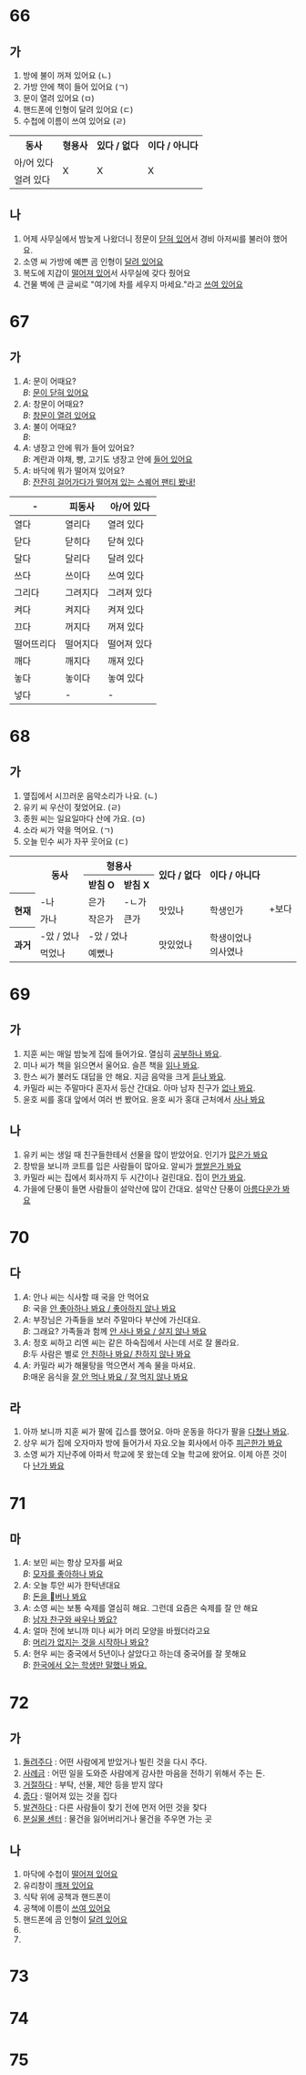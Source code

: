 # 66
## 가
1. 방에 불이 꺼져 있어요 (ㄴ)
2. 가방 안에 책이 들어 있어요 (ㄱ)
3. 문이 열려 있어요 (ㅁ)
4. 핸드폰에 인형이 달려 있어요 (ㄷ)
5. 수첩에 이름이 쓰여 있어요 (ㄹ)

<table>
	<tr>
		<th>동사</th>
		<th>형용사</th>
		<th>있다 / 없다</th>
		<th>이다 / 아니다</th>
	</tr>
	<tr>
		<td>아/어 있다</td>
		<td rowspan="2">X</td>
		<td rowspan="2">X</td>
		<td rowspan="2">X</td>
	</tr>
	<tr>
		<td>얼려 있다</td>
	</tr>
</table>

## 나
1. 어제 사무실에서 밤늦게 나왔더니 정문이 <u>닫혀 있어</u>서 경비 아저씨를 불러야 했어요.
2. 소영 씨 가방에 예쁜 곰 인형이 <u>달려 있어요</u>
3. 복도에 지갑이 <u>떨어져 있어</u>서  사무실에 갖다 줬어요
4. 건물 벽에 큰 글씨로 "여기에 차를 세우지 마세요."라고 <u>쓰여 있어요</u>
# 67
## 가
1.  *A*: 문이 어때요?<br>
    *B*: <u>문이 닫혀 있어요</u>
2.  *A*: 창문이 어때요?<br>
    *B*: <u>창문이 열려 있어요</u>
3.  *A*: 불이 어때요?<br>
    *B*: <u></u>
4.  *A*: 냉장고 안에 뭐가 들어 있어요?<br>
    *B*: 계란과 야채, 빵, 고기도 냉장고 안에 <u>들어 있어요</u>
5.  *A*: 바닥에 뭐가 떨어져 있어요?<br>
    *B*: <u>잔잔히 걸어가다가 떨어져 있는 스퀘어 팬티 봤내!</u>

| -     | 피동사  | 아/어 있다 |
| ----- | ---- | ------ |
| 열다    | 열리다  | 열려 있다  |
| 닫다    | 닫히다  | 닫혀 있다  |
| 달다    | 달리다  | 달려 있다  |
| 쓰다    | 쓰이다  | 쓰여 있다  |
| 그리다   | 그려지다 | 그려져 있다 |
| 켜다    | 켜지다  | 켜져 있다  |
| 끄다    | 꺼지다  | 꺼져 있다  |
| 떨어뜨리다 | 떨어지다 | 떨어져 있다 |
| 깨다    | 깨지다  | 깨져 있다  |
| 놓다    | 놓이다  | 놓여 있다  |
| 넣다    | -    | -      |
# 68
## 가
1. 옆집에서 시끄러운 음악소리가 나요. (ㄴ)
2. 유키 씨 우산이 젖었어요. (ㄹ)
3. 종원 씨는 일요일마다 산에 가요. (ㅁ)
4. 소라 씨가 약을 먹어요. (ㄱ)
5. 오늘 민수 씨가 자꾸 웃어요 (ㄷ)

<table>
	<tr>
		<th rowspan="2"></th>
		<th rowspan="2">동사</th>
		<th colspan="2">형용사</th>
		<th rowspan="2">있다 / 없다</th>
		<th rowspan="2">이다 / 아니다 </th>
		<td rowspan="6">+보다</td>
	</tr>
	<tr>
		<th>받침 O</th>
		<th>받침 X</th>
	</tr>
	<tr>
		<th rowspan="2">현재</th>
		<td>-나</td>
		<td>은가</td>
		<td>-ㄴ가</td>
		<td rowspan="2">맛있나</td>
		<td rowspan="2">학생인가</td>
	</tr>
	<tr>
		<td>가나</td>
		<td>작은가</td>
		<td>큰가</td>
	</tr>
	<tr>
		<th rowspan="2">과거</th>
		<td>-았 / 었나</td>
		<td colspan="2">-았 / 었나</td>
		<td rowspan="2">맛있었나</td>
		<td rowspan="2">학생이었나<br>의사였나</td>
	</tr>
	<tr>
		<td>먹었나</td>
		<td colspan="2">예뻤나</td>
	</tr>
</table>

# 69
## 가
1. 지훈 씨는 매일 밤늦게 집에 들어가요. 열심히 <u>공부하나 봐요</u>.
2. 미나 씨가 책을 읽으면서 울어요. 슬픈 책을 <u>읽나 봐요</u>.
3. 한스 씨가 불러도 대답을 안 해요. 지금 음악을 크게 <u>듣나 봐요</u>.
4. 카밀라 씨는 주말마다 혼자서 등산 간대요. 아마 남자 친구가 <u>없나 봐요</u>.
5. 윤호 씨를 홍대 앞에서 여러 번 봤어요. 윤호 씨가 홍대 근처에서 <u>사나 봐요</u>
## 나
1. 유키 씨는 생일 때 친구들한테서 선물을 많이 받았어요. 인기가 <u>많은가 봐요</u>
2. 창밖을 보니까 코트를 입은 사람들이 많아요. 알씨가 <u>쌀쌀은가 봐요</u>
3. 카밀라 씨는 집에서 회사까지 두 시간이나 걸린대요. 집이 <u>먼가 봐요</u>.
4. 가을에 단풍이 들면 사람들이 설악산에 많이 간대요. 설악산 단풍이 <u>아름다운가 봐요</u>
# 70
## 다
1. *A*: 안나 씨는 식사할 때 국을 안 먹어요<br>
   *B*: 국을 <u>안 좋아하나 봐요 / 좋아하지 않나 봐요</u>
2. *A*: 부장님은 가족들을 보러 주말마다 부산에 가신대요.<br>
   *B*: 그래요? 가족들과 함께 <u>안 사나 봐요 / 살지 않나 봐요</u>
3. *A*: 정호 씨하고 리엔 씨는 같은 하숙집에서 사는데 서로 잘 몰라요.<br>
   *B*:두 사람은 별로 <u>안 친하나 봐요/ 찬하지 않나 봐요</u>
4. *A*: 카밀라 씨가 해물탕을 먹으면서 계속 물을 마셔요.<br>
   *B*:매운 음식을 <u>잘 안 먹나 봐요 / 잘 먹지 않나 봐요</u>

## 라
1. 아까 보니까 지훈 씨가 팔에 깁스를 했어요. 아마 운동을 하다가 팔을 <u>다쳤나 봐요</u>.
2. 상우 씨가 집에 오자마자 방에 들어가서 자요.오늘 회사에서 아주 <u>피곤한가 봐요</u>
3. 소영 씨가 지난주에 아파서 학교에 못 왔는데 오늘 학교에 왔어요. 이제 아픈 것이 다 <u>난가 봐요</u>

# 71
## 마
1. *A*: 보민 씨는 항상 모자를 써요<br>
   *B*: <u>모자를 좋아하나 봐요</u>
2. *A*: 오늘 투안 씨가 한턱낸대요<br>
   *B*: <u>돈을 버나 봐요</u>
3. *A*: 소영 씨는 보통 숙제를 열심히 해요. 그런데 요즘은 숙제를 잘 안 해요<br>
   *B*: <u>남자 찬구와 싸우나 봐요?</u>
4. *A*: 얼마 전에 보니까 미나 씨가 머리 모양을 바꿨더라고요<br>
   *B*: <u>머리가 없지는 것을 시작하나 봐요?</u>
5. *A*: 현우 씨는 중국에서 5년이나 살았다고 하는데 중국어를 잘 못해요<br>
   *B*: <u>한국에서 오는 학생만 말했나 봐요.</u>
# 72
## 가
1. <u>돌려주다</u> : 어떤 사람에게 받았거나 빌린 것을 다시 주다.
2. <u>사례금</u> : 어떤 일을 도와준 사람에게 감사한 마음을 전하기 위해서 주는 돈.
3. <u>거절하다</u> : 부탁, 선물, 제안 등을 받지 않다
4. <u>줍다</u> : 떨어져 있는 것을 집다
5. <u>발견하다</u> : 다른 사람들이 찾기 전에 먼저 어떤 것을 찾다
6. <u>분실물 센터</u> : 물건을 잃어버리거나 물건을 주우면 가는 곳
## 나
1. 마닥에 수첩이 <u>떨어져 있어요</u>
2. 유리창이 <u>깨져 있어요</u>
3. 식탁 위에 공책과 핸드폰이 <u></u>
4. 공책에 이름이 <u>쓰여 있어요</u>
5. 핸드폰에 곰 인형이 <u>달려 있어요</u>
6. <u></u>
7. <u></u>
# 73
# 74
# 75